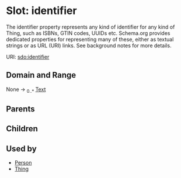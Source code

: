 
# Slot: identifier


The identifier property represents any kind of identifier for any kind of Thing, such as ISBNs, GTIN codes,
UUIDs etc. Schema.org provides dedicated properties for representing many of these, either as textual strings
or as URL (URI) links. See background notes for more details.

URI: [sdo:identifier](https://schema.org/identifier)


## Domain and Range

None ->  <sub>0..*</sub> [Text](types/Text.md)

## Parents


## Children


## Used by

 * [Person](Person.md)
 * [Thing](Thing.md)

